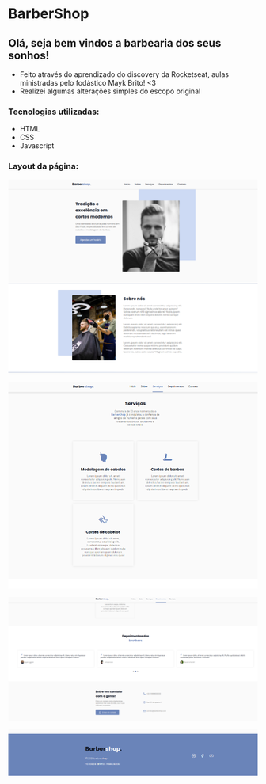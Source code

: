 # BarberShop


## Olá, seja bem vindos a barbearia dos seus sonhos!

 - Feito através do aprendizado do discovery da Rocketseat, aulas ministradas pelo fodástico Mayk Brito! <3
 - Realizei algumas alterações simples do escopo original
 
### Tecnologias utilizadas:

  - HTML
  - CSS
  - Javascript

### Layout da página:

<div align:"center" heigth:"50" width:"50">

![Layout da página](https://github.com/roodolfopc/BarberShop/blob/58945bd363ec74d5f4db27cab6b2e935a1eade11/assets/photos/pt1.png "Layout")

![Layout da página](https://github.com/roodolfopc/BarberShop/blob/58945bd363ec74d5f4db27cab6b2e935a1eade11/assets/photos/pt2.png "Layout")

![Layout da página](https://github.com/roodolfopc/BarberShop/blob/58945bd363ec74d5f4db27cab6b2e935a1eade11/assets/photos/pt3.png "Layout")

![Layout da página](https://github.com/roodolfopc/BarberShop/blob/58945bd363ec74d5f4db27cab6b2e935a1eade11/assets/photos/pt4.png "Layout")

</div>
